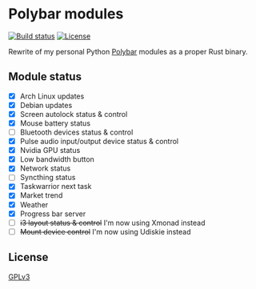 # Polybar modules

[![Build status](https://github.com/desbma/polybar-modules/actions/workflows/ci.yml/badge.svg)](https://github.com/desbma/polybar-modules/actions)
[![License](https://img.shields.io/github/license/desbma/polybar-modules.svg?style=flat)](https://github.com/desbma/polybar-modules/blob/master/LICENSE)

Rewrite of my personal Python [Polybar](https://polybar.github.io/) modules as a proper Rust binary.

## Module status

- [x] Arch Linux updates
- [x] Debian updates
- [x] Screen autolock status & control
- [x] Mouse battery status
- [ ] Bluetooth devices status & control
- [x] Pulse audio input/output device status & control
- [x] Nvidia GPU status
- [x] Low bandwidth button
- [x] Network status
- [ ] Syncthing status
- [x] Taskwarrior next task
- [x] Market trend
- [x] Weather
- [x] Progress bar server
- [ ] ~~i3 layout status & control~~ I'm now using Xmonad instead
- [ ] ~~Mount device control~~ I'm now using Udiskie instead

## License

[GPLv3](https://www.gnu.org/licenses/gpl-3.0-standalone.html)
